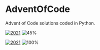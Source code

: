 # AdventOfCode
Advent of Code solutions coded in Python.



[![2021](https://img.shields.io/badge/2021-11_/_24-red?style=for-the-badge)](https://github.com/Carlosma7/AdventOfCode/tree/main/2021/Days) ![45%](https://progress-bar.dev/45)

[![2021](https://img.shields.io/badge/2022-2_/_2-blue?style=for-the-badge)](https://github.com/Carlosma7/AdventOfCode/tree/main/2021/Days) ![100%](https://progress-bar.dev/100)
